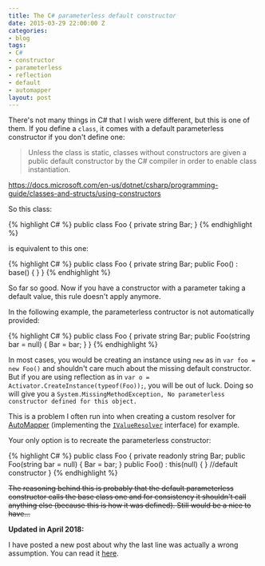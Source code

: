 ```yaml
---
title: The C# parameterless default constructor
date: 2015-03-29 22:00:00 Z
categories:
- blog
tags:
- C#
- constructor
- parameterless
- reflection
- default
- automapper
layout: post
---
```


There's not many things in C# that I wish were different, but this is one of them.
If you define a `class`, it comes with a default parameterless constructor if you don't define one:

> Unless the class is static, classes without constructors are given a public default constructor by the C# compiler in order to enable class instantiation.

<https://docs.microsoft.com/en-us/dotnet/csharp/programming-guide/classes-and-structs/using-constructors>

So this class:

{% highlight C# %}
public class Foo
{
    private string Bar;
}
{% endhighlight %}

is equivalent to this one:

{% highlight C# %}
public class Foo
{
    private string Bar;
    public Foo() : base() { }
}
{% endhighlight %}

So far so good. Now if you have a constructor with a parameter taking a default value, this rule doesn't apply anymore.

In the following example, the parameterless contructor is not automatically provided:

{% highlight C# %}
public class Foo
{
    private string Bar;
    public Foo(string bar = null)
    {
        Bar = bar;
    }
}
{% endhighlight %}

In most cases, you would be creating an instance using `new` as in `var foo = new Foo()` and shouldn't care much about the missing default constructor.
But if you are using reflection as in `var o = Activator.CreateInstance(typeof(Foo));`, you will be out of luck. Doing so will give you a `System.MissingMethodException, No parameterless constructor defined for this object.`

This is a problem I often run into when creating a custom resolver for [AutoMapper] (implementing the [`IValueResolver`] interface) for example.

Your only option is to recreate the parameterless constructor:

{% highlight C# %}
public class Foo
{
    private readonly string Bar;
    public Foo(string bar = null)
    {
        Bar = bar;
    }
    public Foo() : this(null) { } //default constructor
}
{% endhighlight %}

<s>The reasoning behind this is probably that the default parameterless constructor calls the base class one and for consistency it shouldn't call anything else (because this is how it was defined).
Still would be a nice to have...</s>
<br/>

__Updated in April 2018:__  

I have posted a new post about why the last line was actually a wrong assumption. You can read it [here](/blog/2018/04/25/c-sharp-optionnal-arguments-second-edition.html).


[AutoMapper]: http://automapper.org/
[`IValueResolver`]: https://github.com/AutoMapper/AutoMapper/wiki/Custom-value-resolvers
